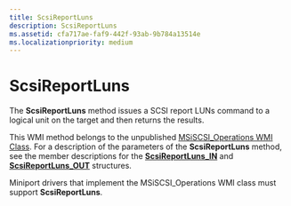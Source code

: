 ```yaml
---
title: ScsiReportLuns
description: ScsiReportLuns
ms.assetid: cfa717ae-faf9-442f-93ab-9b784a13514e
ms.localizationpriority: medium
---
```


# ScsiReportLuns


The **ScsiReportLuns** method issues a SCSI report LUNs command to a logical unit on the target and then returns the results.

This WMI method belongs to the unpublished [MSiSCSI\_Operations WMI Class](msiscsi-operations-wmi-class.md). For a description of the parameters of the **ScsiReportLuns** method, see the member descriptions for the [**ScsiReportLuns\_IN**](https://msdn.microsoft.com/library/windows/hardware/ff564925) and [**ScsiReportLuns\_OUT**](https://msdn.microsoft.com/library/windows/hardware/ff564936) structures.

Miniport drivers that implement the MSiSCSI\_Operations WMI class must support **ScsiReportLuns**.

 

 





